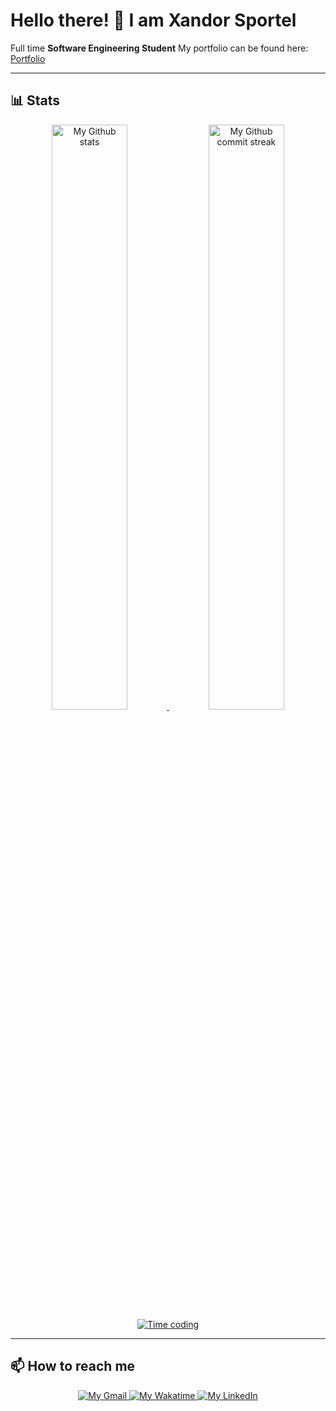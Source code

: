 # Hello there! 👋 I am **Xandor Sportel**

Full time **Software Engineering Student**
My portfolio can be found here: <a href="https://xsportel.nl" target="_blank">Portfolio</a>

---

## **📊 Stats**
<div align="center" style="text-align:center">
    <a href="#">
        <img width="49%" src="https://github-readme-stats.vercel.app/api?username=XandorSportel&show_icons=true&theme=monokai&count_private=true"
            alt="My Github stats">
    </a>
    <a href="#">
        <img width="49%" src="https://github-readme-streak-stats.herokuapp.com/?user=XandorSportel&theme=monokai"
            alt="My Github commit streak">
    </a>
    <!-- <a href="#">
        <img align="center" width="49%" src="https://github-readme-stats.vercel.app/api/top-langs/?username=XandorSportel&layout=compact" alt="Top languages">
    </a> -->
    <!-- <a href="https://wakatime.com/@1b07e5dc-0cfc-4f05-9ea1-cf75986132d3">
        <img width="70%" src="https://github-readme-stats.vercel.app/api/wakatime?username=1b07e5dc-0cfc-4f05-9ea1-cf75986132d38&hide_progress=false&layout=compact&custom_title=Wakatime%20last%20year%20Stats"
            alt="Wakatime last year stats">
    </a> -->
    <a href="https://wakatime.com/@1b07e5dc-0cfc-4f05-9ea1-cf75986132d3">
        <img src="https://wakatime.com/badge/user/1b07e5dc-0cfc-4f05-9ea1-cf75986132d3.svg" alt="Time coding" />
    </a>
</div>

---

## **📫 How to reach me**

<div align="center" style="text-align:center">
    <a href="mailto:xandorsportel31@gmail.com">
        <img src="https://img.shields.io/badge/-Gmail-EA4335?style=for-the-badge&logo=Gmail&logoColor=white"
            alt="My Gmail">
    </a>
    <a href="https://wakatime.com/@XandorSportel/">
        <img src="https://img.shields.io/badge/-WakaTime-c14430?style=for-the-badge&logo=Wakatime&logoColor=white@Josee9988&color=green"
            alt="My Wakatime">
    </a>
    <a href="https://www.linkedin.com/in/xandor-sportel-204684244/">
        <img src="https://img.shields.io/badge/LinkedIn-0A66C2?style=for-the-badge&logo=linkedin&logoColor=white"
            alt="My LinkedIn">
    </a>
</div>
